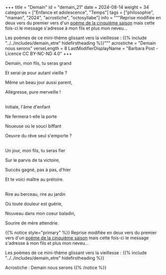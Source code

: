 +++
title = "Demain"
id = "demain_21"
date = 2024-08-14
weight = 34
categories = ["Enfance et adolescence", "Temps"]
tags = ["philosophie", "maman", "2024", "acrostiche", "octosyllabe"]
info = """Reprise modifiée en deux vers du premier vers d'un [poème de la cinquième saison](../5_cinquieme_saison/demain_nous_serons) mais cette fois-ci le message s'adresse à mon fils et plus mon neveu...

Les poèmes de ce mini-thème glissant vers la vieillesse :
{{% include "../../includes/demain_etre" hidefirstheading %}}"""
acrostiche = "Demain nous serons"
verseLength = 8
LastModifierDisplayName = "Barbara Post - Licence CC BY-NC-ND 4.0"
+++

Demain, mon fils, tu seras grand

Et serai-je pour autant vieille ?

Même un beau jour aussi parent,

Allégresse, pure merveille !

 \
Initiale, l'âme d'enfant

Ne fermera t-elle la porte

Noueuse où le souci biffant

Oeuvre du rêve seul s'emporte ?

 \
Un jour, mon fils, tu seras fier

Sur le parvis de ta victoire,

Succès gagné, pas à pas, d'hier

Et te voici maître au prétoire.

 \
Rire au berceau, rire au jardin

Où toute douleur est guérie,

Nouveau dans mon coeur baladin,

Sourire de mère attendrie.

{{% notice style="primary" %}}
Reprise modifiée en deux vers du premier vers d'un [poème de la cinquième saison](../5_cinquieme_saison/demain_nous_serons) mais cette fois-ci le message s'adresse à mon fils et plus mon neveu...

Les poèmes de ce mini-thème glissant vers la vieillesse :
{{% include "../../includes/demain_etre" hidefirstheading %}}

Acrostiche : Demain nous serons
{{% /notice %}}
